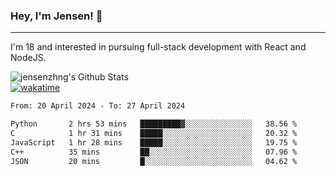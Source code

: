 ### Hey, I'm Jensen! 👋

---

I'm 18 and interested in pursuing full-stack development with React and NodeJS.

![jensenzhng's Github Stats](https://github-readme-stats.vercel.app/api?username=jensenzhng&theme=dark&show_icons=true&count_private=true)
<br />
[![wakatime](https://wakatime.com/badge/user/cbfc263d-3611-4e36-8278-8fad45fe3f62.svg)](https://wakatime.com/@cbfc263d-3611-4e36-8278-8fad45fe3f62)

<!--START_SECTION:waka-->

```txt
From: 20 April 2024 - To: 27 April 2024

Python       2 hrs 53 mins   █████████▓░░░░░░░░░░░░░░░   38.56 %
C            1 hr 31 mins    █████░░░░░░░░░░░░░░░░░░░░   20.32 %
JavaScript   1 hr 28 mins    █████░░░░░░░░░░░░░░░░░░░░   19.75 %
C++          35 mins         ██░░░░░░░░░░░░░░░░░░░░░░░   07.96 %
JSON         20 mins         █░░░░░░░░░░░░░░░░░░░░░░░░   04.62 %
```

<!--END_SECTION:waka-->
